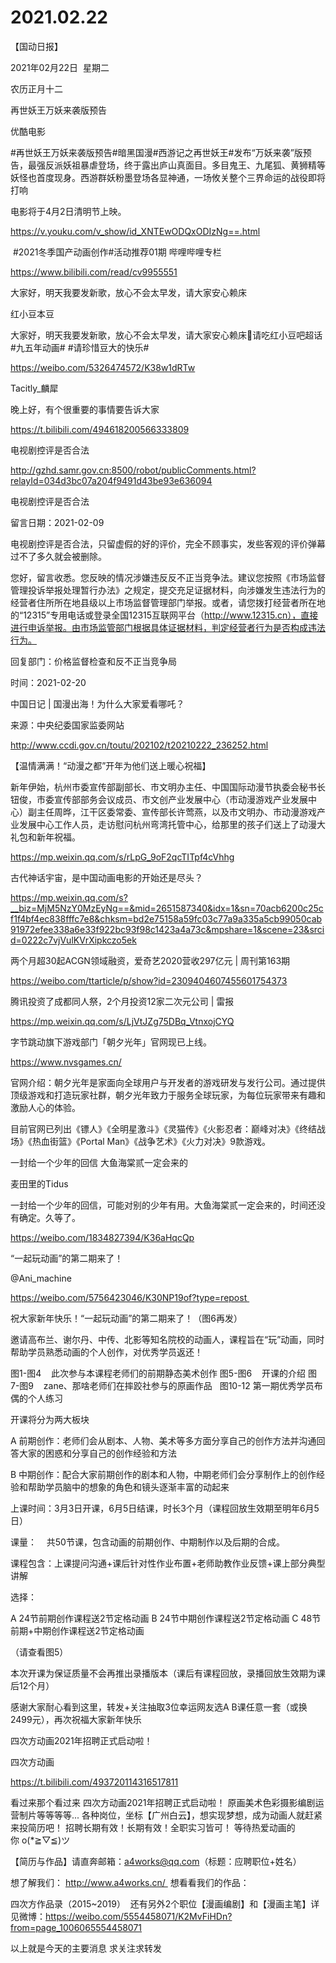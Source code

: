 ﻿#  2021.02.22
【国动日报】

2021年02月22日  星期二


农历正月十二


再世妖王万妖来袭版预告

优酷电影                 


#再世妖王万妖来袭版预告#暗黑国漫#西游记之再世妖王#发布“万妖来袭”版预告，最强反派妖祖暴虐登场，终于露出庐山真面目。多目鬼王、九尾狐、黄狮精等妖怪也首度现身。西游群妖粉墨登场各显神通，一场攸关整个三界命运的战役即将打响

电影将于4月2日清明节上映。


https://v.youku.com/v_show/id_XNTEwODQxODIzNg==.html

 #2021冬季国产动画创作#活动推荐01期 哔哩哔哩专栏


https://www.bilibili.com/read/cv9955551


大家好，明天我要发新歌，放心不会太早发，请大家安心赖床


红小豆本豆               


大家好，明天我要发新歌，放心不会太早发，请大家安心赖床请吃红小豆吧超话 #九五年动画# #请珍惜豆大的快乐#                                            

https://weibo.com/5326474572/K38w1dRTw

Tacitly_麟犀


晚上好，有个很重要的事情要告诉大家

https://t.bilibili.com/494618200566333809





电视剧控评是否合法

http://gzhd.samr.gov.cn:8500/robot/publicComments.html?relayId=034d3bc07a204f9491d43be93e636094

电视剧控评是否合法

留言日期：2021-02-09

电视剧控评是否合法，只留虚假的好的评价，完全不顾事实，发些客观的评价弹幕过不了多久就会被删除。 


您好，留言收悉。您反映的情况涉嫌违反反不正当竞争法。建议您按照《市场监督管理投诉举报处理暂行办法》之规定，提交充足证据材料，向涉嫌发生违法行为的经营者住所所在地县级以上市场监督管理部门举报。或者，请您拨打经营者所在地的“12315”专用电话或登录全国12315互联网平台（http://www.12315.cn），直接进行申诉举报。由市场监管部门根据具体证据材料，判定经营者行为是否构成违法行为。

回复部门：价格监督检查和反不正当竞争局

时间：2021-02-20

中国日记 | 国漫出海！为什么大家爱看哪吒？

来源：中央纪委国家监委网站

http://www.ccdi.gov.cn/toutu/202102/t20210222_236252.html

【温情满满！“动漫之都”开年为他们送上暖心祝福】

新年伊始，杭州市委宣传部副部长、市文明办主任、中国国际动漫节执委会秘书长钮俊，市委宣传部部务会议成员、市文创产业发展中心（市动漫游戏产业发展中心）副主任周晔，江干区委常委、宣传部长许莺燕，以及市文明办、市动漫游戏产业发展中心工作人员，走访慰问杭州弯湾托管中心，给那里的孩子们送上了动漫大礼包和新年祝福。

https://mp.weixin.qq.com/s/rLpG_9oF2qcTITpf4cVhhg

古代神话宇宙，是中国动画电影的开始还是尽头？

https://mp.weixin.qq.com/s?__biz=MjM5NzY0MzEyNg==&mid=2651587340&idx=1&sn=70acb6200c25cf1f4bf4ec838fffc7e8&chksm=bd2e75158a59fc03c77a9a335a5cb99050cab91972efee338a6e33f922bc93f98c1423a4a73c&mpshare=1&scene=23&srcid=0222c7vjVulKVrXipkczo5ek

两个月超30起ACGN领域融资，爱奇艺2020营收297亿元 | 周刊第163期

https://weibo.com/ttarticle/p/show?id=2309404607455601754373


腾讯投资了成都同人祭，2个月投资12家二次元公司 | 雷报


https://mp.weixin.qq.com/s/LjVtJZg75DBq_VtnxojCYQ

字节跳动旗下游戏部门「朝夕光年」官网现已上线。

https://www.nvsgames.cn/

官网介绍：朝夕光年是家面向全球用户与开发者的游戏研发与发行公司。通过提供顶级游戏和打造玩家社群，朝夕光年致力于服务全球玩家，为每位玩家带来有趣和激励人心的体验。

目前官网已列出《镖人》《全明星激斗》《灵猫传》《火影忍者：巅峰对决》《终结战场》《热血街篮》《Portal Man》《战争艺术》《火力对决》9款游戏。

一封给一个少年的回信 大鱼海棠贰一定会来的

麦田里的Tidus

一封给一个少年的回信，可能对别的少年有用。大鱼海棠贰一定会来的，时间还没有确定。久等了。

https://weibo.com/1834827394/K36aHqcQp
















“一起玩动画”的第二期来了！

@Ani_machine     


https://weibo.com/5756423046/K30NP19of?type=repost            


祝大家新年快乐！“一起玩动画”的第二期来了！（图6再发）

邀请高布兰、谢尔丹、中传、北影等知名院校的动画人，课程旨在“玩”动画，同时帮助学员熟悉动画的个人创作，对优秀学员返还！

图1-图4
   此次参与本课程老师们的前期静态美术创作
图5-图6
   开课的介绍
图7-图9
   zane、那啥老师们在摔跤社参与的原画作品
  图10-12
第一期优秀学员布偶的个人练习

开课将分为两大板块

A 前期创作：老师们会从剧本、人物、美术等多方面分享自己的创作方法并沟通回答大家的困惑和分享自己的创作经验和方法

B 中期创作：配合大家前期创作的剧本和人物，中期老师们会分享制作上的创作经验和帮助学员脑中的想象的角色和镜头逐渐丰富的动起来

上课时间：3月3日开课，6月5日结课，时长3个月（课程回放生效期至明年6月5日）

课量：    共50节课，包含动画的前期创作、中期制作以及后期的合成。

课程包含：上课提问沟通+课后针对性作业布置+老师助教作业反馈+课上部分典型讲解

选择：

A 24节前期创作课程送2节定格动画
B 24节中期创作课程送2节定格动画
C 48节前期+中期创作课程送2节定格动画

（请查看图5）

本次开课为保证质量不会再推出录播版本（课后有课程回放，录播回放生效期为课后12个月）

感谢大家耐心看到这里，转发+关注抽取3位幸运网友选A B课任意一套（或换2499元），再次祝福大家新年快乐

四次方动画2021年招聘正式启动啦！

四次方动画

https://t.bilibili.com/493720114316517811

看过来那个看过来
四次方动画2021年招聘正式启动啦！
原画美术色彩摄影编剧运营制片等等等等...
各种岗位，坐标【广州白云】，想实现梦想，成为动画人就赶紧来投简历吧！
招聘长期有效！长期有效！全职实习皆可！
等待热爱动画的你 o(*≧▽≦)ツ

【简历与作品】请直奔邮箱：a4works@qq.com（标题：应聘职位+姓名） 

想了解我们： http://www.a4works.cn/ 
想看看我们的作品：

四次方作品录（2015~2019） 
还有另外2个职位【漫画编剧】和【漫画主笔】详见微博：https://weibo.com/5554458071/K2MvFiHDn?from=page_1006065554458071




以上就是今天的主要消息
求关注求转发




















